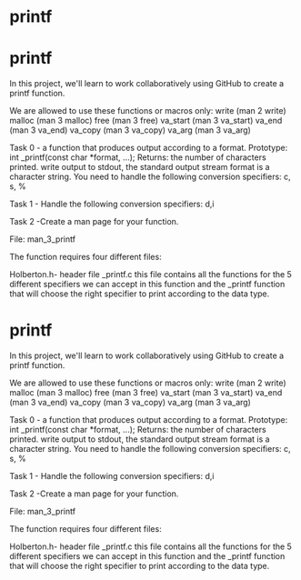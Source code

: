 # printf
# printf
In this project, we'll learn to work collaboratively using GitHub to create a
printf function.

We are allowed to use these functions or macros only:
write (man 2 write)
malloc (man 3 malloc)
free (man 3 free)
va_start (man 3 va_start)
va_end (man 3 va_end)
va_copy (man 3 va_copy)
va_arg (man 3 va_arg)

Task 0 - a function that produces output according to a format.
Prototype: int _printf(const char *format, ...);
Returns: the number of characters printed.
write output to stdout, the standard output stream
format is a character string. You need to handle the following conversion
specifiers:
c, s, %

Task 1 - Handle the following conversion specifiers: d,i

Task 2 -Create a man page for your function.

File: man_3_printf

The function requires four different files:

Holberton.h- header file
_printf.c this file contains all the functions for the 5 different specifiers we can accept in this function and the _printf function that will choose the right specifier to print according to the data type.
# printf
In this project, we'll learn to work collaboratively using GitHub to create a
printf function.

We are allowed to use these functions or macros only:
write (man 2 write)
malloc (man 3 malloc)
free (man 3 free)
va_start (man 3 va_start)
va_end (man 3 va_end)
va_copy (man 3 va_copy)
va_arg (man 3 va_arg)

Task 0 - a function that produces output according to a format.
Prototype: int _printf(const char *format, ...);
Returns: the number of characters printed.
write output to stdout, the standard output stream
format is a character string. You need to handle the following conversion
specifiers:
c, s, %

Task 1 - Handle the following conversion specifiers: d,i

Task 2 -Create a man page for your function.

File: man_3_printf

The function requires four different files:

Holberton.h- header file
_printf.c this file contains all the functions for the 5 different specifiers
we can accept in this function and the _printf function that will choose the
right specifier to print according to the data type.

